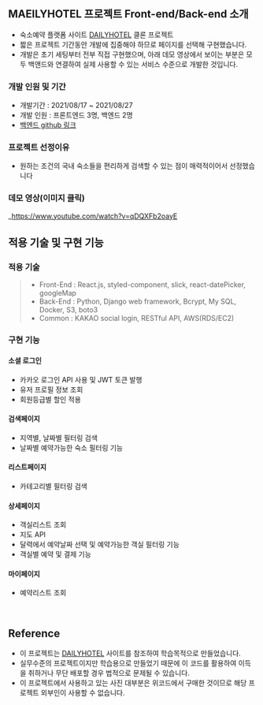 ## MAEILYHOTEL 프로젝트 Front-end/Back-end 소개

- 숙소예약 플랫폼 사이트 [DAILYHOTEL](https://www.dailyhotel.com/) 클론 프로젝트
- 짧은 프로젝트 기간동안 개발에 집중해야 하므로 페이지를 선택해 구현했습니다.
- 개발은 초기 세팅부터 전부 직접 구현했으며, 아래 데모 영상에서 보이는 부분은 모두 백앤드와 연결하여 실제 사용할 수 있는 서비스 수준으로 개발한 것입니다.

### 개발 인원 및 기간

- 개발기간 : 2021/08/17 ~ 2021/08/27
- 개발 인원 : 프론트엔드 3명, 백엔드 2명
- [백엔드 github 링크](https://github.com/wecode-bootcamp-korea/23-2nd-MAEILYHOTEL-backend)

### 프로젝트 선정이유

- 원하는 조건의 국내 숙소들을 편리하게 검색할 수 있는 점이 매력적이어서 선정했습니다

### 데모 영상(이미지 클릭)

_https://www.youtube.com/watch?v=qDQXFb2oayE

## 적용 기술 및 구현 기능

### 적용 기술

> - Front-End : React.js, styled-component, slick, react-datePicker, googleMap
> - Back-End : Python, Django web framework, Bcrypt, My SQL, Docker, S3, boto3
> - Common : KAKAO social login, RESTful API, AWS(RDS/EC2)

### 구현 기능
#### 소셜 로그인
- 카카오 로그인 API 사용 및 JWT 토큰 발행
- 유저 프로필 정보 조회
- 회원등급별 할인 적용

#### 검색페이지
- 지역별, 날짜별 필터링 검색
- 날짜별 예약가능한 숙소 필터링 기능

#### 리스트페이지
- 카테고리별 필터링 검색

#### 상세페이지
- 객실리스트 조회
- 지도 API 
- 달력에서 예약날짜 선택 및 예약가능한 객실 필터링 기능
- 객실별 예약 및 결제 기능

#### 마이페이지
- 예약리스트 조회
<br>

## Reference

- 이 프로젝트는 [DAILYHOTEL](https://www.dailyhotel.com/) 사이트를 참조하여 학습목적으로 만들었습니다.
- 실무수준의 프로젝트이지만 학습용으로 만들었기 때문에 이 코드를 활용하여 이득을 취하거나 무단 배포할 경우 법적으로 문제될 수 있습니다.
- 이 프로젝트에서 사용하고 있는 사진 대부분은 위코드에서 구매한 것이므로 해당 프로젝트 외부인이 사용할 수 없습니다.
